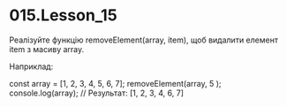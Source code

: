 # 015.Lesson_15

Реалізуйте функцію removeElement(array, item), щоб видалити елемент item з масиву array.

Наприклад:

const array = [1, 2, 3, 4, 5, 6, 7];
removeElement(array, 5 );
console.log(array);
// Результат: [1, 2, 3, 4, 6, 7]